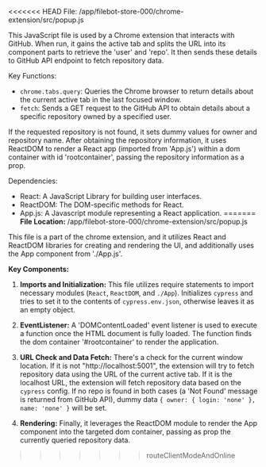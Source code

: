 <<<<<<< HEAD
File: /app/filebot-store-000/chrome-extension/src/popup.js

This JavaScript file is used by a Chrome extension that interacts with GitHub. When run, it gains the active tab and splits the URL into its component parts to retrieve the 'user' and 'repo'. It then sends these details to GitHub API endpoint to fetch repository data.

Key Functions:
- `chrome.tabs.query`: Queries the Chrome browser to return details about the current active tab in the last focused window.
- `fetch`: Sends a GET request to the GitHub API to obtain details about a specific repository owned by a specified user.

If the requested repository is not found, it sets dummy values for owner and repository name. After obtaining the repository information, it uses ReactDOM to render a React app (imported from 'App.js') within a dom container with id 'rootcontainer', passing the repository information as a prop.

Dependencies:
- React: A JavaScript Library for building user interfaces.
- ReactDOM: The DOM-specific methods for React.
- App.js: A Javascript module representing a React application.
=======
**File Location:** /app/filebot-store-000/chrome-extension/src/popup.js

This file is a part of the chrome extension, and it utilizes React and ReactDOM libraries for creating and rendering the UI, and additionally uses the App component from './App.js'.

**Key Components:**
1. **Imports and Initialization:** This file utilizes require statements to import necessary modules (`React`, `ReactDOM`, and `./App`). Initializes `cypress` and tries to set it to the contents of `cypress.env.json`, otherwise leaves it as an empty object.

2. **EventListener:** A 'DOMContentLoaded' event listener is used to execute a function once the HTML document is fully loaded. The function finds the dom container '#rootcontainer' to render the application.

3. **URL Check and Data Fetch:** There's a check for the current window location. If it is not "http://localhost:5001", the extension will try to fetch repository data using the URL of the current active tab. If it is the localhost URL, the extension will fetch repository data based on the `cypress` config. If no repo is found in both cases (a 'Not Found' message is returned from GitHub API), dummy data `{ owner: { login: 'none' }, name: 'none' }` will be set.

4. **Rendering:** Finally, it leverages the ReactDOM module to render the App component into the targeted dom container, passing as prop the currently queried repository data.
>>>>>>> routeClientModeAndOnline
